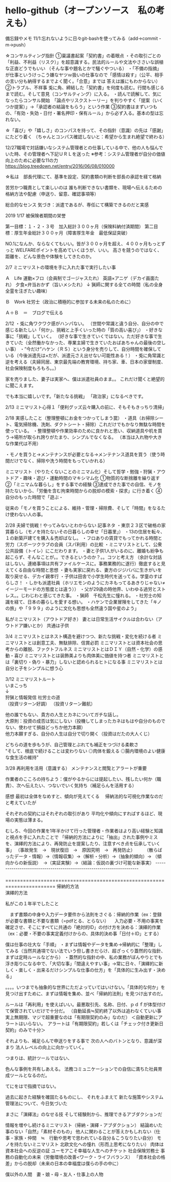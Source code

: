 ﻿# hello-github（オープンソース　私の考えも）
備忘録やメモ
11/1:忘れないように日々git-bashを使ってみる（add→commit -m→push）

☆コンサルティング指針
①稟議書起案「契約書」の着眼点
・その取引ごとの「利益、不利益（リスク）」を超意識する。民法的ルールや文法やささいな誤植な正直どうでもいい
（そんな事や題名とかで騒ぐやついる）
・「不備の指摘」が仕事というけっこう嫌なヤツｗ扱いの仕事なので「感情は殺す」（公平、相手の言い分も納得するまでよく聞く。「合意」までは
答えは誰にもわからない）
②トラブル、不祥事
兎に角、締結した「契約書」を何度も読む。行間も感じるまで読む。そして意見（コンサルティング）に入る。
・読んで読解して、気になったらコンサル開始　「論点やリスクストーリー」を判りやすく「提案（いくつか提案）」→「承認者の結論をもらう」という作業
③契約書はまずいつもの、「有効・失効・日付・署名押印・保有ルール」から必ず入る。基本の型は忘れない。

☆「喜び」や「嬉しさ」のコンパスを持って、その指針（意識）の先は「感謝」にたどり着く
（ちゃんとコンパス確認しないと：希望から生まれ絶望で終わる）

12/27職場で対話嫌いなシステム管理者との仕事している中で、他の人も悩んでいた時、その管理者へ下記ＵＲＬを送った
※参考：システム管理者が自分の価値向上のために必要な11の力
　https://blog.treedown.net/entry/2016/06/08/010000

☆私は　部長代理にて、基準を設定、契約書類の判断を部長の承認を経て格納

苦労かつ職責として楽しいのは
誰も判断できない書類を、現場へ伝えるための格納方法や配慮（申送り、留意、確認事項等）

総合的なセンス
気づき：派遣であるが、専任にて構築できるのだと実感

2019
1/17
被保険者期間の栄誉

第一目標：１・２・３号　加入総計３００ヶ月（保険料納付済期間）
第二目標：厚生年金総計３００ヶ月（障害厚生年金　最低保証突破）

NO.1になんか、ならなくてもいい。皆が３００ヶ月を超え、４００ヶ月もっとずっと
WELFAREポイントを高めていくほうが、いい。
高さを競うのではなく、距離を、どんな景色や体験をしてきたのか。


2/7
ミニマリストの環境を手に入れた事で実行したい事

Ａ　Life
運動×フロ（会員制でゴージャスたれ）
英語×アニゲ（デカイ画面たれ）
夕食×弁当おかず（旨いメシたれ）
↓
猟師に関する全ての時間（私の全身全霊を注ぎたい趣味）

Ｂ　Work
社労士（政治に積極的に参加する未来の私のために）

Ａ＋Ｂ　＝　ブログで伝える

2/12
・兎に角ワクワク感がハンパない。
（世間や常識と違う自分、自分の中で感じる新たしい「何か」、挑戦と上手くいった時の「質の高い喜び」）
・好きな事に「挑戦」していく。
（好きな事で生きていくではない。ただ好きな事で生きていた（全然働かなかった、専業主婦で生きていたおばあちゃんの最後の空しい事）
・”今だけ”ハケン（ＲＳ）という身分を売りして、自分時間を確保している（今後派遣先は×だが、派遣元さえ出せない可能性ある！）
・兎に角常識と逆を考える（夫婦同居、東京最先端の教育環境、持ち家、車、日本の家督制度、社会保険制度もろもろ。。）

家を売りました、妻子は実家へ、僕は派遣社員のまま。。
これだけ聞くと絶望的に聞こえます。

でも本当に嬉しいです。「新たなる挑戦」
「政治家」になるべきです。

2/13 ミニマリスト心得１「便利グッズ云々購入の前に、そもそもきっちり清掃」

2/18
実感したこと（整理整頓にお金をつかってしまう罠）
・道具（お掃除シート、電気掃除機、洗剤、ダクトシート・掃除）これだけでもかなり無駄な時間を使っている。
・整理整頓や作業効率のために良かれと思い、収納道具や机を買う→場所が取られ誇りがたまり、シンプルでなくなる。
（本当は入れ物や大きな作業代は不用）

・モノを買うと→メンテナンスが必要となる→メンテナンス道具を買う（使う時間だけでなく、掃除や洗う時間をもっていかれる）

ミニマリスト（やりたくないことのミニマム化）そして哲学・勉強・狩猟・アウトドア・趣味・遊び・運動時間のマキシマム化
①物質的な断捨離を繰り返す
②「ミニマムな暮らし」をする事での経験
③達成できた事での自信、モノを持たないから、「労働を含む拘束時間からの脱却の模索・探求」に行き着く
④自分のもった時間で「遊ぶ・

従来の「モノを買うことによる、維持・管理・掃除費、そして「時間」をなるたけ使わない人の事。

2/28
夫婦で挑戦！やってみないとわからない
記事ネタ
・東京２３区で破格の家賃暮らし（モノを持たないその日暮らしの幸せ「日暮里」）
・13の住居を転々、１の新築戸建てを購入＆売却ばなし。
・フロありの賃貸でもってかれる時間と労力（スポーツクラブの会員（スパ利用）の比較
・ミニマリストとして、公衆公共設備（トイレ）にこだわります。
・妻と子供1人がいるのに、離婚も紛争も起こらず、そんなことが。。できるというのか？。。コツと考え方
（余計な対話はしない。連絡事項は共有ファイルケースに。事務業務的に遂行）徹底すると見えてくる自由な時間と思想
・妻も実家に戻れる、妻方のジジババに生きがいを取り戻せる、デカイ親孝行
・子供は田舎で小学生時代を送ってる。学童のすばらしさ！
・しかも派遣社員（ホリエモンのようにカネもってるあきりじゃない≠イージーモードの方態度とは違う））
・父が29歳の時他界、いわゆる過労とストレス。。じわじわと感じてきた事。
・猟師　千松先生に憧れる。
・社労士の知識を経て、日本の暮らしを愛する想い。
・ハケンで企業冒険をしてきた「キノの旅」や「９９９」のように文化も思想も全然違う国や星のよう」

私がミニマリスト（アウトドア好き）
妻とは日常生活サイクルは合わない（アウトドア嫌いとか）
共通は子供

3/4
ミニマリストとはネスト構造を避けつつ、新たな挑戦・変化を続ける者
ミニマリストとは創意工夫、無駄排除、信賞必罰
ミニマリストとは資本社会の思考からの離脱、ファクトフルネス
ミニマリストとはＤＩＹ（自然・化学）の感動・喜び
ミニマリストとは装飾美よりも肉体美に価値を持つ者
ミニマリストとは「裏切り・偽り・暴力」しないと認められるヒトになる事
ミニマリストとは自分と子をシンプルに想う心

3/12
ミニマリストルート				
			       いまこっち		
			          ↓		
狩猟と情報発信		社労士の道		
（投資リターン好調）	（投資リターン難航）		
				
他の誰でもない、貴方の人生とカネについてガチな話し。				
大原則：投資の成否は気にしない（投機してしまったカネはもはや自分のものでない、使わせて損益どっちか他力本願）				
他力本願すぎる、自分の人生は自分で切り開く（投資はだたの大人くじ）				
				
どちらの道を歩もうが、自己管理とぶれても補正をつづける柔軟さ				
"そして、根底で続けることは変わりない
◎肉体を鍛える
◎腸内環境のよい健康な食生活の維持"	

3/28
再利用を活用（意識する）
メンテナンスと閲覧とアラートが重要

作業者のこころの持ちよう：僕がやるからには提起したい、残したい何か（職責）、次へ伝えたい、つないでいく気持ち（補足らんを活用する）


感想
最初は全体をなめすと、傾向が見えてくる　
帰納法的な可視化作業なのだと考えていたが

それぞれの契約にはそれぞれの取引があり
平均化や傾向にすればするほど、現場の実態は薄まる。

むしろ、今回の作業を1年半かけて行った管理者・作業者はより高い経験と知識と視点を手に入れたことで
「帰納的方法によりに「抽出」された事例やミスを、演繹的方法により、再発防止を提案したり、注意すべき点を伝承していく事」
（事故発生　→　現状復旧　→　原因究明　→　再発防止）
　
　（散らばったデータ・情報）→（情報収集）→（解析・分析）→（抽象的傾向）→ （傾向からの新仮説）　→（実証実験）→（結論：仮説の裏づけ可能な新事実）
   ----------------------------------------------------------------------  　 =======================================================================
                        帰納的方法　　　　　　　　	　　　　　　　　　　　			　　　　　　演繹的方法     　　　　　　　　　　　　　　　


私がこの１年半でしたこと

　まず書類の中身や入力データ要件から法則をさぐる：帰納的作業（ex：登録が必要な書類と不要な書類（=pdfとる、とらない）
　入力必要・不用の事実を確定させ、そこにすべてに共通の「絶対的ID」の付け方を決める：演繹的作業（ex：必要・不要の事実定義付けからの、具体的決め事「日付＋ID」とする）

僕は仕事の壮大な「手順」
・まずは情報やデータを集め→帰納的に「整理」してみる（当然共通項でない法でいう但し書きだらけ、超ざっくり蓋然的な指針、まずは定時ルールなどから）
・蓋然的な指針の中、私の業務がぼんやりとでも浮き彫りになる中で、「大切な事」「間違えやすい事」→常に日々、「演繹的に新しく・楽しく・出来るだけシンプルな仕事の仕方」を「具体的に生み出す・決める」


。。。。いつまでも抽象的な世界にただよっていてはいけない。「具体的な何か」を見つけ出すために、まずは情報を集め、並べ「帰納的法則」を見つけ出すのだ。

ルールは「再利用」を使えばいい。最悪取引先、名称、日付、ｐｄｆが体型付けて保管されていだけで十分だ。
（自動延長≒契約終了以外は追わなくていい事実上無期限、マジで超重要なのは「有期限契約のみ」なのだ）
＜自動更新にアラートはいらない。　アラートは「有期限契約」若しくは「チェック付き更新日契約」のみで十分＞


それよりも、補足らんで申送りをする事で
次の人へのバトンとなり、意識が深まり
法人レベルの向上に向かっていく。

つまりは、統計ツールではない、

色んな事例を共有しあえる。
法務コミュニケーションでの自信に満ちた社員育成ツールとなるのだ。

てにをはで指摘ではない。

過去に起きた経験を確固たるものにし、
それをふまえて
新たな施策やシステム管理法について、今日気づいた

まさに「演繹法」のなせる技
そして経験則から、推理できるアブダクションだ



情報を増やし続けるミニマリスト（帰納・演繹・アブダクション）
結論めいた事のない「自然」「素材そのもの」
他人に関わることが答えかもしれない（仕事・家族・仲間　≒　行動や思考で思われている自分＆こうなりたい自分）
モノを持たないミニマリスト
北欧文化への憧れ（形而上思考になりたい）
肉体は資本社会への反逆の証
ユーモアこそ幸福な人生へのチケット
社会保険労務士
事務の自動化の未来（労働環境の改善<ワーク・ライフバランス）
「資本社会の格差」からの脱却（未来の日本の幸福度は僕らの手の中に）


僕以外の人間　妻・娘・母・友人・仕事上の人物




